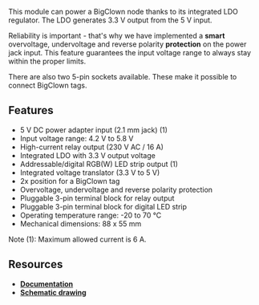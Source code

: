 This module can power a BigClown node thanks to its integrated LDO regulator. The LDO generates 3.3 V output from the 5 V input.

Reliability is important - that's why we have implemented a **smart** overvoltage, undervoltage and reverse polarity **protection** on the power jack input. This feature guarantees the input voltage range to always stay within the proper limits.

There are also two 5-pin sockets available. These make it possible to connect BigClown tags.

## Features

* 5 V DC power adapter input (2.1 mm jack) (1)
* Input voltage range: 4.2 V to 5.8 V
* High-current relay output (230 V AC / 16 A)
* Integrated LDO with 3.3 V output voltage
* Addressable/digital RGB(W) LED strip output (1)
* Integrated voltage translator (3.3 V to 5 V)
* 2x position for a BigClown tag
* Overvoltage, undervoltage and reverse polarity protection
* Pluggable 3-pin terminal block for relay output
* Pluggable 3-pin terminal block for digital LED strip
* Operating temperature range: -20 to 70 °C
* Mechanical dimensions: 88 x 55 mm

Note (1): Maximum allowed current is 6 A.

## Resources

* [**Documentation**](https://www.bigclown.com/doc/hardware/about-power-module/)
* [**Schematic drawing**](https://github.com/bigclownlabs/bc-hardware/tree/master/out/bc-module-power)
